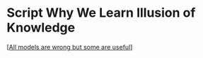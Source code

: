 # Script Why We Learn Illusion of Knowledge

[[All models are wrong but some are useful]]

[//begin]: # "Autogenerated link references for markdown compatibility"
[All models are wrong but some are useful]: all-models-are-wrong-but-some-are-useful "All Models Are Wrong but Some Are Useful"
[//end]: # "Autogenerated link references"